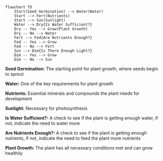 

```mermaid
flowchart TD
    Start(Seed Germination) --> Water(Water)
    Start --> Fert(Nutrients)
    Start --> Sun(Sunlight)
    Water --> Dry{Is Water Sufficient?}
    Dry -- Yes --> Grow(Plant Growth)
    Dry -- No --> Water
    Fert --> Fed{Are Nutrients Enough?}
    Fed -- Yes --> Grow
    Fed -- No --> Fert
    Sun --> Dim{Is There Enough Light?}
    Dim -- Yes --> Grow
    Dim -- No --> Sun
```

**Seed Germination:** The starting point for plant growth, where seeds begin to sprout

**Water:** One of the key requirements for plant growth

**Nutrients:** Essential minerals and compounds the plant needs for development

**Sunlight:** Necessary for photosynthesis

**Is Water Sufficient?:** A check to see if the plant is getting enough water, if not, indicate the need to water more

**Are Nutrients Enough?:** A check to see if the plant is getting enough nutrients, if not, indicate the need to feed the plant more nutrients

**Plant Growth:** The plant has all necessary conditions met and can grow healthily 
